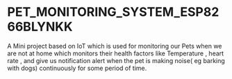 # PET_MONITORING_SYSTEM_ESP8266BLYNKK
A Mini project based on IoT which is used for monitoring our Pets when we are not at home which monitors their health factors like Temperature , heart rate , and give us notification alert when the pet is making noise( eg barking with dogs) continuously for some period of time.
